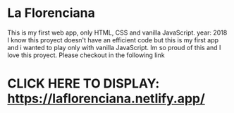# La Florenciana

This is my first web app, only HTML, CSS and vanilla JavaScript.
year: 2018 
I know this proyect doesn't have an efficient code but this is my first app and i wanted to play only with vanilla JavaScript. Im so proud of this and I love this proyect. Please checkout in the following link


# CLICK HERE TO DISPLAY: https://laflorenciana.netlify.app/
